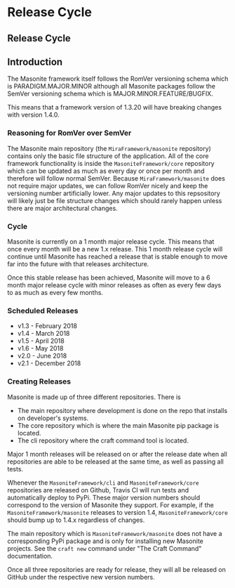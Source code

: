 # Release Cycle

## Release Cycle

## Introduction

The Masonite framework itself follows the RomVer versioning schema which is PARADIGM.MAJOR.MINOR although all Masonite packages follow the SemVer versioning schema which is MAJOR.MINOR.FEATURE/BUGFIX.

This means that a framework version of 1.3.20 will have breaking changes with version 1.4.0.

### Reasoning for RomVer over SemVer

The Masonite main repository \(the `MiraFramework/masonite` repository\) contains only the basic file structure of the application. All of the core framework functionality is inside the `MasoniteFramework/core` repository which can be updated as much as every day or once per month and therefore will follow normal SemVer. Because `MiraFramework/masonite` does not require major updates, we can follow RomVer nicely and keep the versioning number artificially lower. Any major updates to this repsository will likely just be file structure changes which should rarely happen unless there are major architectural changes.

### Cycle

Masonite is currently on a 1 month major release cycle. This means that once every month will be a new 1.x release. This 1 month release cycle will continue until Masonite has reached a release that is stable enough to move far into the future with that releases architecture.

Once this stable release has been achieved, Masonite will move to a 6 month major release cycle with minor releases as often as every few days to as much as every few months.

### Scheduled Releases

* v1.3 - February 2018
* v1.4 - March 2018
* v1.5 - April 2018
* v1.6 - May 2018
* v2.0 - June 2018
* v2.1 - December 2018

### Creating Releases

Masonite is made up of three different repositories. There is

* The main repository where development is done on the repo that installs on developer's systems.
* The core repository which is where the main Masonite pip package is located.
* The cli repository where the craft command tool is located.

Major 1 month releases will be released on or after the release date when all repositories are able to be released at the same time, as well as passing all tests.

Whenever the `MasoniteFramework/cli` and `MasoniteFramework/core` repositories are released on Github, Travis CI will run tests and automatically deploy to PyPi. These major version numbers should correspond to the version of Masonite they support. For example, if the `MasoniteFramework/masonite` releases to version 1.4, `MasoniteFramework/core` should bump up to 1.4.x regardless of changes.

The main repository which is `MasoniteFramework/masonite` does not have a corresponding PyPi package and is only for installing new Masonite projects. See the `craft new` command under "The Craft Command" documentation.

Once all three repositories are ready for release, they will all be released on GitHub under the respective new version numbers.

